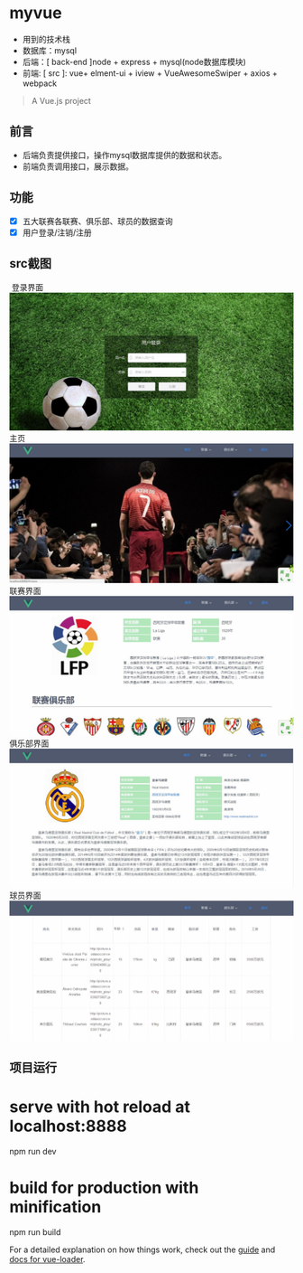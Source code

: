 # myvue #

- 用到的技术栈
- 数据库：mysql
- 后端：[ back-end ]node + express + mysql(node数据库模块)
- 前端: [ src ]: vue+ elment-ui + iview + VueAwesomeSwiper + axios + webpack

> A Vue.js project

## 前言 ##

- 后端负责提供接口，操作mysql数据库提供的数据和状态。
- 前端负责调用接口，展示数据。

## 功能 ##

- [x] 五大联赛各联赛、俱乐部、球员的数据查询
- [x] 用户登录/注销/注册

## src截图 
 登录界面</br>
![images](https://github.com/tanjinrong123/football-leagues/raw/master/src/assets/Screenshot/Login.jpg)
主页</br>
![](https://github.com/tanjinrong123/football-leagues/raw/master/src/assets/Screenshot/Home.jpg)
联赛界面</br>
![](https://github.com/tanjinrong123/football-leagues/raw/master/src/assets/Screenshot/League.jpg)
俱乐部界面</br>
![](https://github.com/tanjinrong123/football-leagues/raw/master/src/assets/Screenshot/Club.jpg)
球员界面</br>
![](https://github.com/tanjinrong123/football-leagues/raw/master/src/assets/Screenshot/Player.jpg)

## 项目运行 ##
# serve with hot reload at localhost:8888
npm run dev

# build for production with minification
npm run build


For a detailed explanation on how things work, check out the [guide](http://vuejs-templates.github.io/webpack/) and [docs for vue-loader](http://vuejs.github.io/vue-loader).

